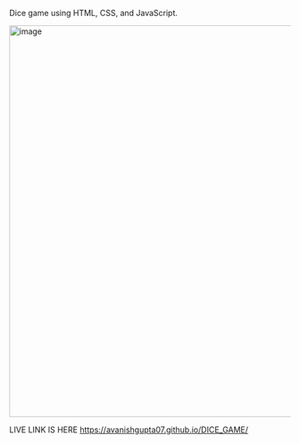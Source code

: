 Dice game using HTML, CSS, and JavaScript.


<img width="700" alt="image" src="https://github.com/avanishgupta07/DICE_GAME/assets/125639786/6b5c92ba-c799-4f49-89bb-e97fb9ab0662">


LIVE LINK IS HERE  https://avanishgupta07.github.io/DICE_GAME/
